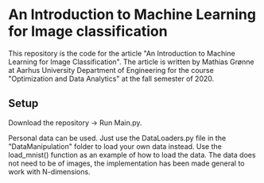 # An Introduction to Machine Learning for Image classification
This repository is the code for the article "An Introduction to Machine Learning for Image Classification". The article is written by Mathias Grønne at Aarhus University Department of Engineering for the course "Optimization and Data Analytics" at the fall semester of 2020.

## Setup
Download the repository -> Run Main.py.

Personal data can be used. Just use the DataLoaders.py file in the "DataManipulation" folder to load your own data instead. Use the load_mnist() function as an example of how to load the data. The data does not need to be of images, the implementation has been made general to work with N-dimensions.
